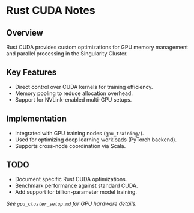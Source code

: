 # Rust CUDA Notes

## Overview
Rust CUDA provides custom optimizations for GPU memory management and parallel processing in the Singularity Cluster.

## Key Features
- Direct control over CUDA kernels for training efficiency.
- Memory pooling to reduce allocation overhead.
- Support for NVLink-enabled multi-GPU setups.

## Implementation
- Integrated with GPU training nodes (`gpu_training/`).
- Used for optimizing deep learning workloads (PyTorch backend).
- Supports cross-node coordination via Scala.

## TODO
- Document specific Rust CUDA optimizations.
- Benchmark performance against standard CUDA.
- Add support for billion-parameter model training.

*See `gpu_cluster_setup.md` for GPU hardware details.*